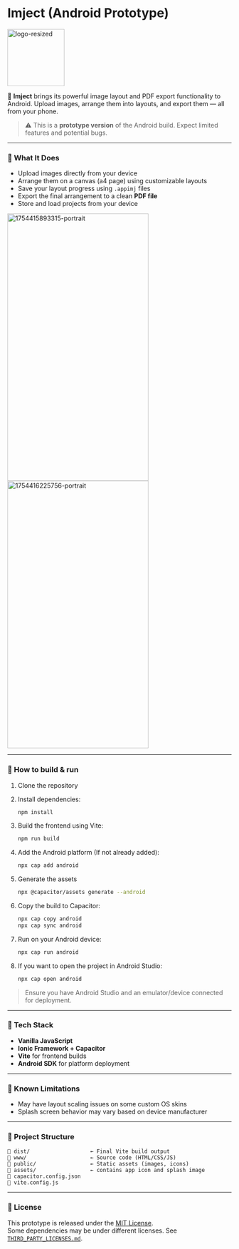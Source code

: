 # Imject (Android Prototype)

<img width="128" height="128" alt="logo-resized" src="https://github.com/user-attachments/assets/a929f0c9-574d-4641-943a-61aea24b171e" />

📱 **Imject** brings its powerful image layout and PDF export functionality to Android. Upload images, arrange them into layouts, and export them — all from your phone.

> ⚠️ This is a **prototype version** of the Android build. Expect limited features and potential bugs.

---

### 📸 What It Does

- Upload images directly from your device  
- Arrange them on a canvas (a4 page) using customizable layouts  
- Save your layout progress using `.appimj` files  
- Export the final arrangement to a clean **PDF file**  
- Store and load projects from your device

<img width="317" height="600" alt="1754415893315-portrait" src="https://github.com/user-attachments/assets/54308cd5-e441-4e4b-a019-d05caf70991e" /> <img width="317" height="600" alt="1754416225756-portrait" src="https://github.com/user-attachments/assets/df5d3afb-fb8e-4a90-86d1-98c1706d61df" />

---

### 🔧 How to build & run 

1. Clone the repository

2. Install dependencies:
   ```bash
   npm install
   ```

3. Build the frontend using Vite:
   ```bash
   npm run build
   ```
4. Add the Android platform (If not already added):
   ```bash
   npx cap add android
   ```

5. Generate the assets
   ```bash
   npx @capacitor/assets generate --android
   ```

6. Copy the build to Capacitor:
   ```bash
   npx cap copy android
   npx cap sync android
   ```

7. Run on your Android device:
   ```bash
   npx cap run android
   ```

8. If you want to open the project in Android Studio:
   ```bash
   npx cap open android
   ```

> Ensure you have Android Studio and an emulator/device connected for deployment.

---

### 🧠 Tech Stack

- **Vanilla JavaScript**
- **Ionic Framework + Capacitor**
- **Vite** for frontend builds
- **Android SDK** for platform deployment

---

### 📝 Known Limitations

- May have layout scaling issues on some custom OS skins
- Splash screen behavior may vary based on device manufacturer

---

### 📁 Project Structure

```
📁 dist/                   ← Final Vite build output  
📁 www/                    ← Source code (HTML/CSS/JS)  
📁 public/                 ← Static assets (images, icons)
📁 assets/                 ← contains app icon and splash image
📄 capacitor.config.json  
📄 vite.config.js  
```

---

### 📄 License

This prototype is released under the [MIT License](LICENSE).  
Some dependencies may be under different licenses. See [`THIRD_PARTY_LICENSES.md`](THIRD_PARTY_LICENSES.md).
